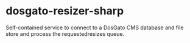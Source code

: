 # dosgato-resizer-sharp
Self-contained service to connect to a DosGato CMS database and file store and process the requestedresizes queue.
